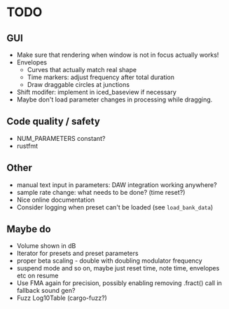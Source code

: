 # TODO

## GUI

* Make sure that rendering when window is not in focus actually works!
* Envelopes
  * Curves that actually match real shape
  * Time markers: adjust frequency after total duration
  * Draw draggable circles at junctions
* Shift modifer: implement in iced_baseview if necessary
* Maybe don't load parameter changes in processing while dragging.

## Code quality / safety

* NUM_PARAMETERS constant?
* rustfmt

## Other

* manual text input in parameters: DAW integration working anywhere?
* sample rate change: what needs to be done? (time reset?)
* Nice online documentation
* Consider logging when preset can't be loaded (see `load_bank_data`)

## Maybe do

* Volume shown in dB
* Iterator for presets and preset parameters
* proper beta scaling - double with doubling modulator frequency
* suspend mode and so on, maybe just reset time, note time, envelopes etc on resume
* Use FMA again for precision, possibly enabling removing .fract() call
  in fallback sound gen?
* Fuzz Log10Table (cargo-fuzz?)
